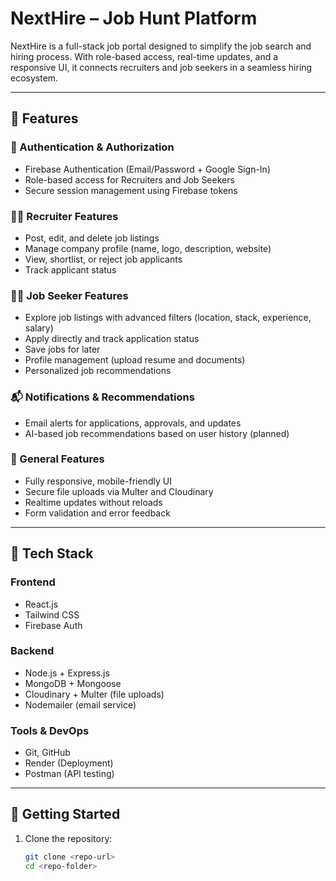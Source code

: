 # NextHire – Job Hunt Platform

NextHire is a full-stack job portal designed to simplify the job search and hiring process. With role-based access, real-time updates, and a responsive UI, it connects recruiters and job seekers in a seamless hiring ecosystem.

---

## 🎯 Features

### 🔐 Authentication & Authorization
- Firebase Authentication (Email/Password + Google Sign-In)
- Role-based access for Recruiters and Job Seekers
- Secure session management using Firebase tokens

### 🧑‍💼 Recruiter Features
- Post, edit, and delete job listings
- Manage company profile (name, logo, description, website)
- View, shortlist, or reject job applicants
- Track applicant status

### 👩‍💻 Job Seeker Features
- Explore job listings with advanced filters (location, stack, experience, salary)
- Apply directly and track application status
- Save jobs for later
- Profile management (upload resume and documents)
- Personalized job recommendations

### 📬 Notifications & Recommendations
- Email alerts for applications, approvals, and updates
- AI-based job recommendations based on user history (planned)

### 🧩 General Features
- Fully responsive, mobile-friendly UI
- Secure file uploads via Multer and Cloudinary
- Realtime updates without reloads
- Form validation and error feedback

---

## 🧪 Tech Stack

### Frontend
- React.js
- Tailwind CSS
- Firebase Auth

### Backend
- Node.js + Express.js
- MongoDB + Mongoose
- Cloudinary + Multer (file uploads)
- Nodemailer (email service)

### Tools & DevOps
- Git, GitHub
- Render (Deployment)
- Postman (API testing)

---

## 🚀 Getting Started

1. Clone the repository:
   ```bash
   git clone <repo-url>
   cd <repo-folder>
